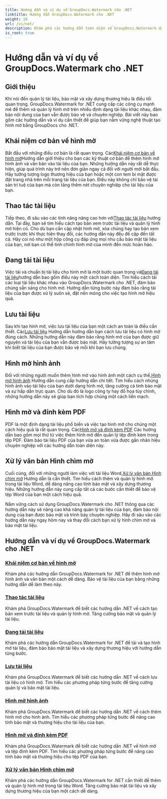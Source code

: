 ```yaml
---
title: Hướng dẫn và ví dụ về GroupDocs.Watermark cho .NET
linktitle: Hướng dẫn GroupDocs.Watermark cho .NET
weight: 10
url: /vi/net/
description: Khám phá các hướng dẫn toàn diện về GroupDocs.Watermark dành cho .NET. Tìm hiểu cách thêm, quản lý và bảo mật hình mờ ở nhiều định dạng tài liệu khác nhau bằng hướng dẫn từng bước.
is_root: true
---
```


# Hướng dẫn và ví dụ về GroupDocs.Watermark cho .NET

## Giới thiệu

Khi nói đến quản lý tài liệu, bảo mật và xây dựng thương hiệu là điều tối quan trọng. GroupDocs.Watermark for .NET cung cấp các công cụ mạnh mẽ để thêm và quản lý hình mờ trên nhiều định dạng tài liệu khác nhau, đảm bảo nội dung của bạn vẫn được bảo vệ và chuyên nghiệp. Bài viết này bao gồm các hướng dẫn và ví dụ cần thiết để giúp bạn nắm vững nghệ thuật tạo hình mờ bằng GroupDocs cho .NET.

## Khái niệm cơ bản về hình mờ

 Bắt đầu với những điều cơ bản là rất quan trọng. Các[Khái niệm cơ bản về hình mờ](./watermarking-basics/)Hướng dẫn giới thiệu cho bạn các kỹ thuật cơ bản để thêm hình mờ hình ảnh và văn bản vào tài liệu của bạn. Những hướng dẫn này rất dễ thực hiện, giúp quá trình này trở nên đơn giản ngay cả đối với người mới bắt đầu. Hãy tưởng tượng logo thương hiệu của bạn hoặc một con tem bí mật được đặt trang nhã trên mỗi trang tài liệu của bạn. Điều này không chỉ bảo vệ tài sản trí tuệ của bạn mà còn tăng thêm nét chuyên nghiệp cho tài liệu của bạn.

## Thao tác tài liệu

 Tiếp theo, đi sâu vào các tính năng nâng cao hơn với[Thao tác tài liệu](./document-manipulation/) hướng dẫn. Tại đây, bạn sẽ tìm hiểu cách tạo bản xem trước tài liệu và quản lý hình mờ hiện có. Cho dù bạn cần cập nhật hình mờ, xóa chúng hay tạo bản xem trước trước khi thực hiện thay đổi, các hướng dẫn này đều đề cập đến tất cả. Hãy coi nó như một hộp công cụ đáp ứng mọi nhu cầu bảo mật tài liệu của bạn, nơi bạn có thể tinh chỉnh hình mờ của mình đến mức hoàn hảo.

## Đang tải tài liệu

 Việc tải và chuẩn bị tài liệu cho hình mờ là một bước quan trọng và[Đang tải tài liệu](./document-loadings/)hướng dẫn bao gồm điều này một cách toàn diện. Tìm hiểu cách tải các loại tài liệu khác nhau vào GroupDocs.Watermark cho .NET, đảm bảo chúng sẵn sàng cho hình mờ. Hướng dẫn từng bước này đảm bảo rằng tài liệu của bạn được xử lý suôn sẻ, đặt nền móng cho việc tạo hình mờ hiệu quả.

## Lưu tài liệu

 Sau khi tạo hình mờ, việc lưu tài liệu của bạn một cách an toàn là điều cần thiết. Các[Lưu tài liệu](./document-savings/) Hướng dẫn hướng dẫn bạn cách lưu tài liệu có hình mờ đúng cách. Những hướng dẫn này đảm bảo rằng hình mờ của bạn được giữ nguyên và tài liệu của bạn vẫn được bảo mật. Hãy tưởng tượng sự an tâm khi biết tài liệu của bạn được bảo vệ mỗi khi bạn lưu chúng.

## Hình mờ hình ảnh

 Đối với những người muốn thêm hình mờ vào hình ảnh một cách cụ thể,[Hình mờ hình ảnh](./image-watermarkings/) Hướng dẫn cung cấp hướng dẫn chi tiết. Tìm hiểu cách nhúng hình ảnh vào tài liệu của bạn dưới dạng hình mờ, tăng cường cả tính bảo mật và sự hấp dẫn trực quan. Cho dù đó là logo công ty hay đồ họa tùy chỉnh, những hướng dẫn này sẽ giúp bạn tích hợp chúng một cách liền mạch.

## Hình mờ và đính kèm PDF

PDF là một định dạng tài liệu phổ biến và việc tạo hình mờ cho chúng một cách hiệu quả là rất quan trọng. Các[Hình mờ và đính kèm PDF](./pdf-watermarking-attachments/) Các hướng dẫn bao gồm mọi thứ từ việc thêm hình mờ đến quản lý tệp đính kèm trong tệp PDF. Đảm bảo tài liệu PDF của bạn vừa an toàn vừa được gắn nhãn hiệu chuyên nghiệp với các hướng dẫn toàn diện này.

## Xử lý văn bản Hình chìm mờ

 Cuối cùng, đối với những người làm việc với tài liệu Word,[Xử lý văn bản Hình chìm mờ](./word-processing-watermarkings/) Hướng dẫn là cần thiết. Tìm hiểu cách thêm và quản lý hình mờ trong tài liệu Word, dễ dàng nâng cao tính bảo mật và xây dựng thương hiệu. Những hướng dẫn này cung cấp tất cả các bước cần thiết để bảo vệ tệp Word của bạn một cách hiệu quả.

Nắm vững cách sử dụng GroupDocs.Watermark cho .NET thông qua các hướng dẫn này sẽ nâng cao khả năng quản lý tài liệu của bạn, đảm bảo nội dung của bạn được bảo mật và trình bày chuyên nghiệp. Hãy đi sâu vào các hướng dẫn này ngay hôm nay và thay đổi cách bạn xử lý hình chìm mờ và bảo mật tài liệu.
## Hướng dẫn và ví dụ về GroupDocs.Watermark cho .NET 
### [Khái niệm cơ bản về hình mờ](./watermarking-basics/)
Khám phá các hướng dẫn GroupDocs.Watermark for .NET để thêm hình mờ hình ảnh và văn bản một cách dễ dàng. Bảo vệ tài liệu của bạn bằng những hướng dẫn dễ làm theo này.
### [Thao tác tài liệu](./document-manipulation/)
Khám phá GroupDocs.Watermark để biết các hướng dẫn .NET về cách tạo bản xem trước tài liệu và quản lý hình mờ. Tăng cường bảo mật và quản lý tài liệu.
### [Đang tải tài liệu](./document-loadings/)
Khám phá các hướng dẫn GroupDocs.Watermark for .NET để tải và tạo hình mờ tài liệu, đảm bảo bảo mật tài liệu và xây dựng thương hiệu với hướng dẫn từng bước.
### [Lưu tài liệu](./document-savings/)
Khám phá GroupDocs.Watermark để biết các hướng dẫn .NET về cách lưu tài liệu có hình mờ. Tìm hiểu các phương pháp từng bước để tăng cường quản lý và bảo mật tài liệu.
### [Hình mờ hình ảnh](./image-watermarkings/)
Khám phá GroupDocs.Watermark để biết các hướng dẫn .NET về cách thêm hình mờ cho hình ảnh. Tìm hiểu các phương pháp từng bước để nâng cao tính bảo mật và thương hiệu cho tài liệu của bạn.
### [Hình mờ và đính kèm PDF](./pdf-watermarking-attachments/)
Khám phá GroupDocs.Watermark để biết các hướng dẫn .NET về hình mờ và tệp đính kèm PDF. Tìm hiểu các phương pháp từng bước để nâng cao tính bảo mật và thương hiệu cho tệp PDF của bạn.
### [Xử lý văn bản Hình chìm mờ](./word-processing-watermarkings/)
Khám phá các hướng dẫn GroupDocs.Watermark for .NET cần thiết để thêm và quản lý hình mờ trong tài liệu Word. Tăng cường bảo mật tài liệu và xây dựng thương hiệu của bạn một cách dễ dàng.